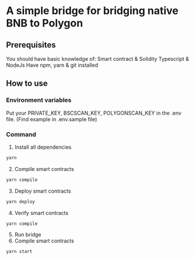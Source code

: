 # A simple bridge for bridging native BNB to Polygon
## Prerequisites
You should have basic knowledge of:
Smart contract & Solidity
Typescript & NodeJs
Have npm, yarn & git installed

## How to use

### Environment variables
Put your PRIVATE_KEY, BSCSCAN_KEY, POLYGONSCAN_KEY in the .env file. (Find example in .env.sample file)

### Command
1. Install all dependencies
```sh
yarn
```
2. Compile smart contracts
```sh
yarn compile
```
3. Deploy smart contracts
```sh
yarn deploy
```
4. Verify smart contracts
```sh
yarn compile
```
5. Run bridge
2. Compile smart contracts
```sh
yarn start
```
